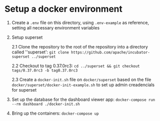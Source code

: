 # Setup a docker environment

1. Create a `.env` file on this directory, using `.env-example` as reference, setting all necessary environment variables

2. Setup superset

   2.1 Clone the repository to the root of the repository into a directory called ''superset': `git clone https://github.com/apache/incubator-superset ../superset`

   2.2 Checkout to tag 0.37.0rc3: `cd ../superset && git checkout tags/0.37.0rc3 -b tag0.37.0rc3`

   2.3 Create a `docker-init.sh` file on `docker/superset` based on the file `docker/superset/docker-init-example.sh` to set up admin creadencials for superset

3. Set up the database for the dashboard viewer app: `docker-compose run --rm dashboard ./docker-init.sh`

4. Bring up the containers: `docker-compose up`
